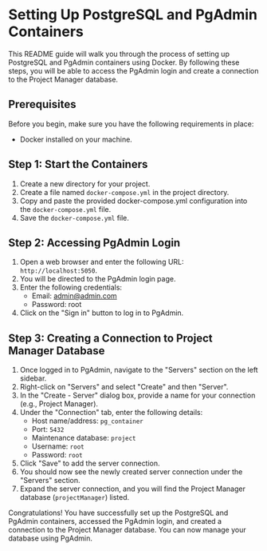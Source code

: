 # Setting Up PostgreSQL and PgAdmin Containers

This README guide will walk you through the process of setting up PostgreSQL and PgAdmin containers using Docker. By following these steps, you will be able to access the PgAdmin login and create a connection to the Project Manager database.

## Prerequisites

Before you begin, make sure you have the following requirements in place:

- Docker installed on your machine.

## Step 1: Start the Containers

1. Create a new directory for your project.
2. Create a file named `docker-compose.yml` in the project directory.
3. Copy and paste the provided docker-compose.yml configuration into the `docker-compose.yml` file.
4. Save the `docker-compose.yml` file.

## Step 2: Accessing PgAdmin Login

1. Open a web browser and enter the following URL: `http://localhost:5050`.
2. You will be directed to the PgAdmin login page.
3. Enter the following credentials:
   - Email: admin@admin.com
   - Password: root
4. Click on the "Sign in" button to log in to PgAdmin.

## Step 3: Creating a Connection to Project Manager Database

1. Once logged in to PgAdmin, navigate to the "Servers" section on the left sidebar.
2. Right-click on "Servers" and select "Create" and then "Server".
3. In the "Create - Server" dialog box, provide a name for your connection (e.g., Project Manager).
4. Under the "Connection" tab, enter the following details:
   - Host name/address: `pg_container`
   - Port: `5432`
   - Maintenance database: `project`
   - Username: `root`
   - Password: `root`
5. Click "Save" to add the server connection.
6. You should now see the newly created server connection under the "Servers" section.
7. Expand the server connection, and you will find the Project Manager database (`projectManager`) listed.

Congratulations! You have successfully set up the PostgreSQL and PgAdmin containers, accessed the PgAdmin login, and created a connection to the Project Manager database. You can now manage your database using PgAdmin.

